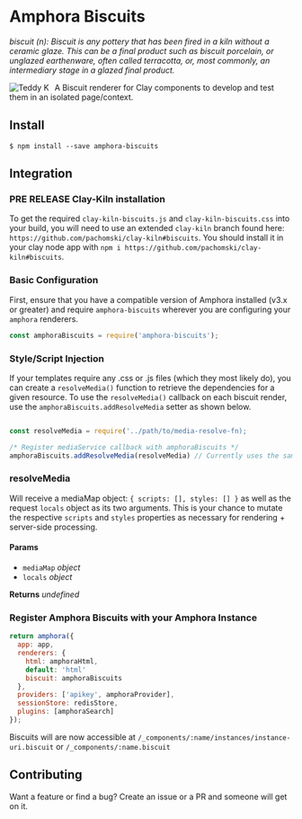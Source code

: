 # Amphora Biscuits
*biscuit (n): Biscuit is any pottery that has been fired in a kiln without a ceramic glaze. This can be a final product such as biscuit porcelain, or unglazed earthenware, often called terracotta, or, most commonly, an intermediary stage in a glazed final product.* 

<img src="https://desa.pl/media/img/cms/auction_objects/48844/95c5d8f1da8ff888146754748845d88c.jpg"
     alt="Teddy K"
     style="float: left; margin-right: 10px" />

A Biscuit renderer for Clay components to develop and test them in an isolated page/context.

## Install

`$ npm install --save amphora-biscuits`

## Integration

### **PRE RELEASE** Clay-Kiln installation
To get the required `clay-kiln-biscuits.js` and `clay-kiln-biscuits.css` into your build, you will need to use an extended `clay-kiln` branch found here: `https://github.com/pachomski/clay-kiln#biscuits`. You should install it in your clay node app with `npm i https://github.com/pachomski/clay-kiln#biscuits`.

### Basic Configuration

First, ensure that you have a compatible version of Amphora installed (v3.x or greater) and require `amphora-biscuits` wherever you are configuring your `amphora` renderers.

```javascript
const amphoraBiscuits = require('amphora-biscuits');
```

### Style/Script Injection

If your templates require any .css or .js files (which they most likely do), you can create a `resolveMedia()` function to retrieve the dependencies for a given resource. To use the `resolveMedia()` callback on each biscuit render, use the `amphoraBiscuits.addResolveMedia` setter as shown below.

```javascript

const resolveMedia = require('../path/to/media-resolve-fn);

/* Register mediaService callback with amphoraBiscuits */
amphoraBiscuits.addResolveMedia(resolveMedia) // Currently uses the same resolveMedia function as amphora-html
```

### resolveMedia

Will receive a mediaMap object: `{ scripts: [], styles: [] }` as well as the request `locals` object as its two arguments. This is your chance to mutate the respective `scripts` and `styles` properties as necessary for rendering + server-side processing.

#### Params

* `mediaMap` _object_
* `locals` _object_

**Returns** _undefined_


### Register Amphora Biscuits with your Amphora Instance

```javascript
return amphora({
  app: app,
  renderers: {
    html: amphoraHtml,
    default: 'html'
    biscuit: amphoraBiscuits
  },
  providers: ['apikey', amphoraProvider],
  sessionStore: redisStore,
  plugins: [amphoraSearch]
});
```

Biscuits will are now accessible at `/_components/:name/instances/instance-uri.biscuit` or `/_components/:name.biscuit`

## Contributing

Want a feature or find a bug? Create an issue or a PR and someone will get on it.
